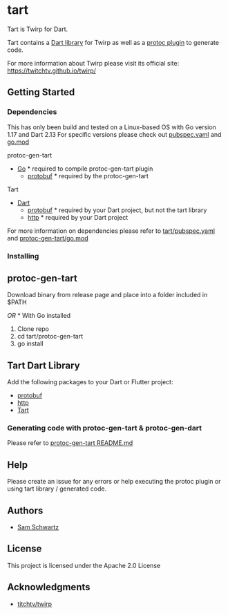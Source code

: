 # tart

Tart is Twirp for Dart.

Tart contains a [Dart library](tart) for Twirp as well as a [protoc plugin](protoc-gen-tart) to generate code.

For more information about Twirp please visit its official site: https://twitchtv.github.io/twirp/

## Getting Started

### Dependencies

This has only been build and tested on a Linux-based OS with Go version 1.17 and Dart 2.13
For specific versions please check out [pubspec.yaml](tart/pubspec.yaml) and [go.mod](protoc-gen-tart/go.mod)

protoc-gen-tart
* [Go](https://go.dev) \* required to compile protoc-gen-tart plugin
  * [protobuf](https://google.golang.org/protobuf) \* required by the protoc-gen-tart

Tart
* [Dart](https://dart.dev/)
  * [protobuf](https://pub.dev/packages/protobuf) \* required by your Dart project, but not the tart library
  * [http](https://pub.dev/packages/http) \* required by your Dart project

For more information on dependencies please refer to [tart/pubspec.yaml](tart/pubspec.yaml) and [protoc-gen-tart/go.mod](protoc-gen-tart/go.mod)

### Installing

## protoc-gen-tart

Download binary from release page and place into a folder included in $PATH

*OR*
\* With Go installed
1. Clone repo
2. cd tart/protoc-gen-tart
3. go install

## Tart Dart Library

Add the following packages to your Dart or Flutter project:

* [protobuf](https://pub.dev/packages/protobuf)
* [http](https://pub.dev/packages/http)
* [Tart](https://pub.dev/packages/tart)


### Generating code with protoc-gen-tart & protoc-gen-dart

Please refer to [protoc-gen-tart README.md](protoc-gen-tart/README.md)

## Help

Please create an issue for any errors or help executing the protoc plugin or using tart library / generated code.

## Authors

* [Sam Schwartz](https://github.com/sschwartz96)

## License

This project is licensed under the Apache 2.0 License

## Acknowledgments

* [titchtv/twirp](https://github.com/twitchtv/twirp)
